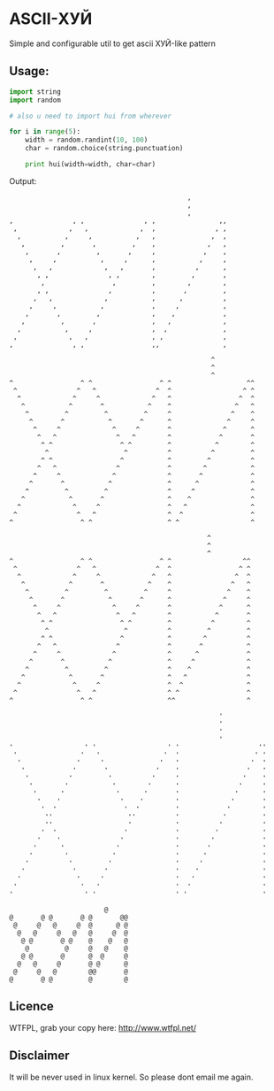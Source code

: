 
# ASCII-ХУЙ
Simple and configurable util to get ascii ХУЙ-like pattern

## Usage:
```python
import string
import random

# also u need to import hui from wherever

for i in range(5):
    width = random.randint(10, 100)
    char = random.choice(string.punctuation)

    print hui(width=width, char=char)
```
Output:

                                                 ,
                                                 ,
                                                 ,
    ,               , ,               , ,                ,,
     ,             ,   ,             ,  ,               , ,
      ,           ,     ,           ,   ,              ,  ,
       ,         ,       ,         ,    ,             ,   ,
        ,       ,         ,       ,     ,            ,    ,
         ,     ,           ,     ,      ,           ,     ,
          ,   ,             ,   ,       ,          ,      ,
           , ,               , ,        ,         ,       ,
            ,                 ,         ,        ,        ,
           , ,               ,          ,       ,         ,
          ,   ,             ,           ,      ,          ,
         ,     ,           ,            ,     ,           ,
        ,       ,         ,             ,    ,            ,
       ,         ,       ,              ,   ,             ,
      ,           ,     ,               ,  ,              ,
     ,             ,   ,                , ,               ,
    ,               , ,                 ,,                ,

                                                       ^
                                                       ^
                                                       ^
    ^                 ^ ^                 ^ ^                   ^^
     ^               ^   ^               ^  ^                  ^ ^
      ^             ^     ^             ^   ^                 ^  ^
       ^           ^       ^           ^    ^                ^   ^
        ^         ^         ^         ^     ^               ^    ^
         ^       ^           ^       ^      ^              ^     ^
          ^     ^             ^     ^       ^             ^      ^
           ^   ^               ^   ^        ^            ^       ^
            ^ ^                 ^ ^         ^           ^        ^
             ^                   ^          ^          ^         ^
            ^ ^                 ^           ^         ^          ^
           ^   ^               ^            ^        ^           ^
          ^     ^             ^             ^       ^            ^
         ^       ^           ^              ^      ^             ^
        ^         ^         ^               ^     ^              ^
       ^           ^       ^                ^    ^               ^
      ^             ^     ^                 ^   ^                ^
     ^               ^   ^                  ^  ^                 ^
    ^                 ^ ^                   ^ ^                  ^

                                                      ^
                                                      ^
                                                      ^
    ^                 ^ ^                 ^ ^                  ^^
     ^               ^   ^               ^  ^                 ^ ^
      ^             ^     ^             ^   ^                ^  ^
       ^           ^       ^           ^    ^               ^   ^
        ^         ^         ^         ^     ^              ^    ^
         ^       ^           ^       ^      ^             ^     ^
          ^     ^             ^     ^       ^            ^      ^
           ^   ^               ^   ^        ^           ^       ^
            ^ ^                 ^ ^         ^          ^        ^
             ^                   ^          ^         ^         ^
            ^ ^                 ^           ^        ^          ^
           ^   ^               ^            ^       ^           ^
          ^     ^             ^             ^      ^            ^
         ^       ^           ^              ^     ^             ^
        ^         ^         ^               ^    ^              ^
       ^           ^       ^                ^   ^               ^
      ^             ^     ^                 ^  ^                ^
     ^               ^   ^                  ^ ^                 ^
    ^                 ^ ^                   ^^                  ^

                                                         '
                                                         '
                                                         '
                                                         '
    '                  ' '                  ' '                    ''
     '                '   '                '  '                   ' '
      '              '     '              '   '                  '  '
       '            '       '            '    '                 '   '
        '          '         '          '     '                '    '
         '        '           '        '      '               '     '
          '      '             '      '       '              '      '
           '    '               '    '        '             '       '
            '  '                 '  '         '            '        '
             ''                   ''          '           '         '
             ''                   '           '          '          '
            '  '                 '            '         '           '
           '    '               '             '        '            '
          '      '             '              '       '             '
         '        '           '               '      '              '
        '          '         '                '     '               '
       '            '       '                 '    '                '
      '              '     '                  '   '                 '
     '                '   '                   '  '                  '
    '                  ' '                    ' '                   '

                            @
    @       @ @       @ @       @@
     @     @   @     @  @      @ @
      @   @     @   @   @     @  @
       @ @       @ @    @    @   @
        @         @     @   @    @
       @ @       @      @  @     @
      @   @     @       @ @      @
     @     @   @        @@       @
    @       @ @         @        @

## Licence
WTFPL, grab your copy here: http://www.wtfpl.net/

## Disclaimer
It will be never used in linux kernel. So please dont email me again.
